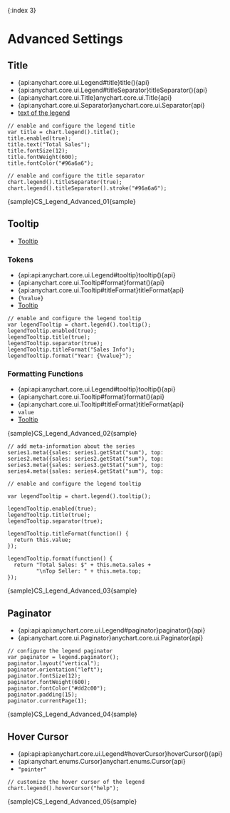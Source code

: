 {:index 3}
# Advanced Settings

## Title

* {api:anychart.core.ui.Legend#title}title(){api}
* {api:anychart.core.ui.Legend#titleSeparator}titleSeparator(){api}
* {api:anychart.core.ui.Title}anychart.core.ui.Title{api}
* {api:anychart.core.ui.Separator}anychart.core.ui.Separator{api}
* [text of the legend](Basic_Settings#text)


```
// enable and configure the legend title
var title = chart.legend().title();
title.enabled(true);
title.text("Total Sales");
title.fontSize(12);
title.fontWeight(600);
title.fontColor("#96a6a6");
    
// enable and configure the title separator
chart.legend().titleSeparator(true);
chart.legend().titleSeparator().stroke("#96a6a6");
```

{sample}CS\_Legend\_Advanced\_01{sample}

## Tooltip

* [Tooltip](../Tooltip)

### Tokens

* {api:api:anychart.core.ui.Legend#tooltip}tooltip(){api}
* {api:anychart.core.ui.Tooltip#format}format(){api}
* {api:anychart.core.ui.Tooltip#titleFormat}titleFormat{api}
* `{%value}`
* [Tooltip](../Text_Formatters#string_tokens)


```
// enable and configure the legend tooltip
var legendTooltip = chart.legend().tooltip();
legendTooltip.enabled(true);
legendTooltip.title(true);
legendTooltip.separator(true);
legendTooltip.titleFormat("Sales Info");
legendTooltip.format("Year: {%value}");
```

### Formatting Functions

* {api:api:anychart.core.ui.Legend#tooltip}tooltip(){api}
* {api:anychart.core.ui.Tooltip#format}format(){api}
* {api:anychart.core.ui.Tooltip#titleFormat}titleFormat{api}
* `value`
* [Tooltip](../Text_Formatters#string_tokens)

{sample}CS\_Legend\_Advanced\_02{sample}

```
// add meta-information about the series
series1.meta({sales: series1.getStat("sum"), top: 
series2.meta({sales: series2.getStat("sum"), top: 
series3.meta({sales: series3.getStat("sum"), top: 
series4.meta({sales: series4.getStat("sum"), top: 

// enable and configure the legend tooltip

var legendTooltip = chart.legend().tooltip();

legendTooltip.enabled(true);
legendTooltip.title(true);
legendTooltip.separator(true);

legendTooltip.titleFormat(function() {
  return this.value;
});

legendTooltip.format(function() {
  return "Total Sales: $" + this.meta.sales +
         "\nTop Seller: " + this.meta.top;
});
```

{sample}CS\_Legend\_Advanced\_03{sample}

## Paginator

* {api:api:api:anychart.core.ui.Legend#paginator}paginator(){api}
* {api:anychart.core.ui.Paginator}anychart.core.ui.Paginator{api}

```
// configure the legend paginator
var paginator = legend.paginator();
paginator.layout("vertical");
paginator.orientation("left");
paginator.fontSize(12);
paginator.fontWeight(600);
paginator.fontColor("#dd2c00");
paginator.padding(15);
paginator.currentPage(1);
```

{sample}CS\_Legend\_Advanced\_04{sample}

## Hover Cursor

* {api:api:api:anychart.core.ui.Legend#hoverCursor}hoverCursor(){api}
* {api:anychart.enums.Cursor}anychart.enums.Cursor{api}
* `"pointer"`

```
// customize the hover cursor of the legend
chart.legend().hoverCursor("help");
```

{sample}CS\_Legend\_Advanced\_05{sample}